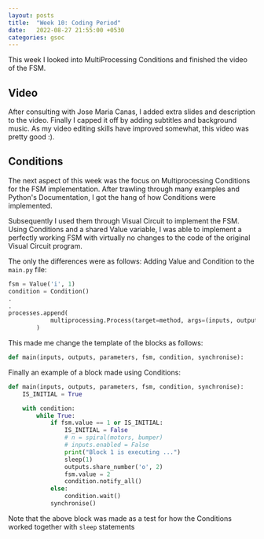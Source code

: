 ```yaml
---
layout: posts
title:  "Week 10: Coding Period"
date:   2022-08-27 21:55:00 +0530
categories: gsoc
---
```


This week I looked into MultiProcessing Conditions and finished the video of the FSM. 

## Video

After consulting with Jose Maria Canas, I added extra slides and description to the video. Finally I capped it off by adding subtitles and background music. As my video editing skills have improved somewhat, this video was pretty good :).

## Conditions

The next aspect of this week was the focus on Multiprocessing Conditions for the FSM implementation. After trawling through many examples and Python's Documentation, I got the hang of how Conditions were implemented. 

Subsequently I used them through Visual Circuit to implement the FSM. Using Conditions and a shared Value variable, I was able to implement a perfectly working FSM with virtually no changes to the code of the original Visual Circuit program.

The only the differences were as follows:
Adding Value and Condition to the `main.py` file:
```python
fsm = Value('i', 1)
condition = Condition()
.
.
processes.append(
            multiprocessing.Process(target=method, args=(inputs, outputs, parameters, fsm, condition, Synchronise(1 / (freq if freq != 0 else 30))))
        )
```  

This made me change the template of the blocks as follows:
```python
def main(inputs, outputs, parameters, fsm, condition, synchronise):
```

Finally an example of a block made using Conditions:
```python
def main(inputs, outputs, parameters, fsm, condition, synchronise):
    IS_INITIAL = True

    with condition:
        while True:
            if fsm.value == 1 or IS_INITIAL:
                IS_INITIAL = False
                # n = spiral(motors, bumper)
                # inputs.enabled = False
                print("Block 1 is executing ...")
                sleep(1)
                outputs.share_number('o', 2)
                fsm.value = 2
                condition.notify_all()
            else:
                condition.wait()
            synchronise()
```

Note that the above block was made as a test for how the Conditions worked together with `sleep` statements